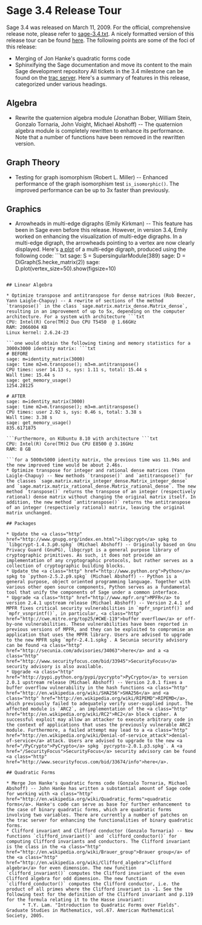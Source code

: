 

# Sage 3.4 Release Tour

Sage 3.4 was released on March 11, 2009. For the official, comprehensive release note, please refer to <a class="http" href="http://www.sagemath.org/src/announce/sage-3.4.txt">sage-3.4.txt</a>. A nicely formatted version of this release tour can be found <a class="http" href="http://mvngu.wordpress.com/2009/03/16/sage-34-released/">here</a>. The following points are some of the foci of this release: 

* Merging of Jon Hanke's quadratic forms code 
* Sphinxifying the Sage documentation and move its content to the main Sage development repository 
All tickets in the 3.4 milestone can be found on the <a class="http" href="http://trac.sagemath.org/sage_trac/milestone/sage-3.4">trac server</a>. Here's a summary of features in this release, categorized under various headings. 


## Algebra

* Rewrite the quaternion algebra module (Jonathan Bober, William Stein, Gonzalo Tornaria, John Voight, Michael Abshoff) -- The quaternion algebra module is completely rewritten to enhance its performance. Note that a number of functions have been removed in the rewritten version. 

## Graph Theory

* Testing for graph isomorphism (Robert L. Miller) -- Enhanced performance of the graph isomorphism test `is_isomorphic()`. The improved performance can be up to 3x faster than previously. 

## Graphics

* Arrowheads in multi-edge digraphs (Emily Kirkman) -- This feature has been in Sage even before this release. However, in version 3.4, Emily worked on enhancing the visualization of multi-edge digraphs. In a multi-edge digraph, the arrowheads pointing to a vertex are now clearly displayed. Here's <a href="ReleaseTours/sage-3.4/a plot">a plot</a> of a multi-edge digraph, produced using the following code: ```txt
sage: S = SupersingularModule(389)
sage: D = DiGraph(S.hecke_matrix(2))
sage: D.plot(vertex_size=50).show(figsize=10)
 
```

## Linear Algebra

* Optimize transpose and antitranspose for dense matrices (Rob Beezer, Yann Laigle-Chapuy) -- A rewrite of sections of the method `transpose()` in the class `sage.matrix.matrix_dense.Matrix_dense`, resulting in an improvement of up to 5x, depending on the computer architecture. For a system with architecture ```txt
CPU: Intel(R) Core(TM)2 Duo CPU T5450  @ 1.66GHz
RAM: 2066004 KB
Linux kernel: 2.6.24-23
 
```one would obtain the following timing and memory statistics for a 3000x3000 identity matrix: ```txt
# BEFORE
sage: m=identity_matrix(3000)
sage: time m2=m.transpose(); m3=m.antitranspose()
CPU times: user 14.13 s, sys: 1.11 s, total: 15.44 s
Wall time: 15.44 s
sage: get_memory_usage()
1254.28125

# AFTER
sage: m=identity_matrix(3000)
sage: time m2=m.transpose(); m3=m.antitranspose()
CPU times: user 2.92 s, sys: 0.46 s, total: 3.38 s
Wall time: 3.38 s
sage: get_memory_usage()
835.6171875
 
```Furthermore, on KUbuntu 8.10 with architecture ```txt
CPU: Intel(R) Core(TM)2 Duo CPU E8500 @ 3.16GHz
RAM: 8 GB
 
```for a 5000x5000 identity matrix, the previous time was 11.94s and the new improved time would be about 2.46s. 
* Optimize transpose for integer and rational dense matrices (Yann Laigle-Chapuy) -- New methods `transpose()` and `antitranspose()` for the classes `sage.matrix.matrix_integer_dense.Matrix_integer_dense` and `sage.matrix.matrix_rational_dense.Matrix_rational_dense`. The new method `transpose()` returns the transpose of an integer (respectively rational) dense matrix without changing the original matrix itself. In addition, the new method `antitranspose()` returns the antitranspose of an integer (respectively rational) matrix, leaving the original matrix unchanged. 

## Packages

* Update the <a class="http" href="http://www.gnupg.org/index.en.html">libgcrypt</a> spkg to `libgcrypt-1.4.3.p0.spkg` (Michael Abshoff) -- Originally based on Gnu Privacy Guard (GnuPG), libgcrypt is a general purpose library of cryptographic primitives. As such, it does not provide an implementation of any cryptographic protocols, but rather serves as a collection of cryptographic building blocks. 
* Update the <a class="http" href="http://www.python.org">Python</a> spkg to `python-2.5.2.p9.spkg` (Michael Abshoff) -- Python is a general purpose, object oriented programming language. Together with various other open source components, Python serves as a fundamental tool that unify the components of Sage under a common interface. 
* Upgrade <a class="http" href="http://www.mpfr.org">MPFR</a> to version 2.4.1 upstream release (Michael Abshoff) -- Version 2.4.1 of MPFR fixes critical security vulnerabilities in `mpfr_snprintf()` and `mpfr_vsnprintf()`, in particular, <a class="http" href="http://cwe.mitre.org/top25/#CWE-119">buffer overflow</a> or off-by-one vulnerabilities. These vulnerabilities have been reported in previous versions of MPFR, and they can be exploited to compromise an application that uses the MPFR library. Users are advised to upgrade to the new MPFR spkg `mpfr-2.4.1.spkg`. A Secunia security advisory can be found <a class="http" href="http://secunia.com/advisories/34063">here</a> and a <a class="http" href="http://www.securityfocus.com/bid/33945">SecurityFocus</a> security advisory is also available. 
* Upgrade <a class="http" href="http://pypi.python.org/pypi/pycrypto">PyCrypto</a> to version 2.0.1 upstream release (Michael Abshoff) -- Version 2.0.1 fixes a buffer overflow vulnerability in the hash functions <a class="http" href="http://en.wikipedia.org/wiki/SHA256">SHA256</a> and <a class="http" href="http://en.wikipedia.org/wiki/RIPEMD">RIPEMD</a>, which previously failed to adequately verify user-supplied input. The affected module is `ARC2`, an implementation of the <a class="http" href="http://en.wikipedia.org/wiki/RC2">RC2</a> block cipher. A successful exploit may allow an attacker to execute arbitrary code in the context of applications that uses the previously vulnerable ARC2 module. Furthermore, a failed attempt may lead to a <a class="http" href="http://en.wikipedia.org/wiki/Denial-of-service_attack">denial-of-service</a> attack. Users are advised to upgrade to the new <a href="/PyCrypto">PyCrypto</a> spkg `pycrypto-2.0.1.p3.spkg`. A <a href="/SecurityFocus">SecurityFocus</a> security advisory can be found <a class="http" href="http://www.securityfocus.com/bid/33674/info">here</a>. 

## Quadratic Forms

* Merge Jon Hanke's quadratic forms code (Gonzalo Tornaria, Michael Abshoff) -- John Hanke has written a substantial amount of Sage code for working with <a class="http" href="http://en.wikipedia.org/wiki/Quadratic_forms">quadratic forms</a>. Hanke's code can serve as base for further enhancement to the case of binary quadratic forms, which are quadratic forms involving two variables. There are currently a number of patches on the trac server for enhancing the functionalities of binary quadratic forms. 
* Clifford invariant and Clifford conductor (Gonzalo Tornaria) -- New functions `clifford_invariant()` and `clifford_conductor()` for computing Clifford invariants and conductors. The Clifford invariant is the class in the <a class="http" href="http://en.wikipedia.org/wiki/Brauer_group">Brauer group</a> of the <a class="http" href="http://en.wikipedia.org/wiki/Clifford_algebra">Clifford algebra</a> for even dimension. The new function `clifford_invariant()` computes the Clifford invariant of the even Clifford algebra for odd dimension. The new function `clifford_conductor()` computes the Clifford conductor, i.e. the product of all primes where the Clifford invariant is -1. See the following text for the definition of the Clifford invariant and p.119 for the formula relating it to the Hasse invariant: 
      * T.Y. Lam. "Introduction to Quadratic Forms over Fields". Graduate Studies in Mathematics, vol.67. American Mathematical Society, 2005. 